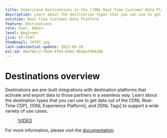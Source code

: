 ```yaml
---
title: Understand Destinations in the [!DNL Real-Time Customer Data Platform] and [!DNL Experience Platform]
description: Learn about the destination types that you can use to get data out of the [!DNL Real-Time CDP], [!DNL Experience Platform], and [!DNL Tags] to support a wide variety of use cases.
solution: Real-Time Customer Data Platform
feature: Destinations
role: User, Admin
level: Beginner
jira: KT-3797
thumbnail: 29707.jpg
last-substantial-update: 2023-09-20
exl-id: d6e78ec2-f9e0-4794-b585-9bebef9b036b
---
```

# Destinations overview

Destinations are pre-built integrations with destination platforms  that activate and export data to those partners  in a seamless way. Learn about the destination types that you can use to get data out of the [!DNL Real-Time CDP], [!DNL Experience Platform], and [!DNL Tags] to support a wide variety of use cases.

>[!VIDEO](https://video.tv.adobe.com/v/29707?quality=12&learn=on)

For  more information, please visit the [documentation](https://experienceleague.adobe.com/docs/experience-platform/destinations/home.html).
